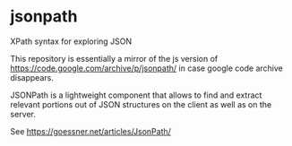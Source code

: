 # jsonpath
XPath syntax for exploring JSON

This repository is essentially a mirror of the js version of https://code.google.com/archive/p/jsonpath/ in case google code archive disappears.

JSONPath is a lightweight component that allows to find and extract relevant portions out of JSON structures on the client as well as on the server.

See https://goessner.net/articles/JsonPath/
